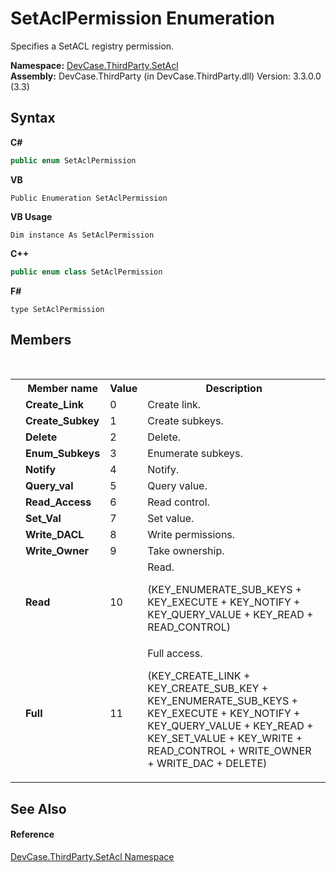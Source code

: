 # SetAclPermission Enumeration
 

Specifies a SetACL registry permission.

**Namespace:**&nbsp;<a href="N_DevCase_ThirdParty_SetAcl">DevCase.ThirdParty.SetAcl</a><br />**Assembly:**&nbsp;DevCase.ThirdParty (in DevCase.ThirdParty.dll) Version: 3.3.0.0 (3.3)

## Syntax

**C#**<br />
``` C#
public enum SetAclPermission
```

**VB**<br />
``` VB
Public Enumeration SetAclPermission
```

**VB Usage**<br />
``` VB Usage
Dim instance As SetAclPermission
```

**C++**<br />
``` C++
public enum class SetAclPermission
```

**F#**<br />
``` F#
type SetAclPermission
```


## Members
&nbsp;<table><tr><th></th><th>Member name</th><th>Value</th><th>Description</th></tr><tr><td /><td target="F:DevCase.ThirdParty.SetAcl.SetAclPermission.Create_Link">**Create_Link**</td><td>0</td><td>Create link.</td></tr><tr><td /><td target="F:DevCase.ThirdParty.SetAcl.SetAclPermission.Create_Subkey">**Create_Subkey**</td><td>1</td><td>Create subkeys.</td></tr><tr><td /><td target="F:DevCase.ThirdParty.SetAcl.SetAclPermission.Delete">**Delete**</td><td>2</td><td>Delete.</td></tr><tr><td /><td target="F:DevCase.ThirdParty.SetAcl.SetAclPermission.Enum_Subkeys">**Enum_Subkeys**</td><td>3</td><td>Enumerate subkeys.</td></tr><tr><td /><td target="F:DevCase.ThirdParty.SetAcl.SetAclPermission.Notify">**Notify**</td><td>4</td><td>Notify.</td></tr><tr><td /><td target="F:DevCase.ThirdParty.SetAcl.SetAclPermission.Query_val">**Query_val**</td><td>5</td><td>Query value.</td></tr><tr><td /><td target="F:DevCase.ThirdParty.SetAcl.SetAclPermission.Read_Access">**Read_Access**</td><td>6</td><td>Read control.</td></tr><tr><td /><td target="F:DevCase.ThirdParty.SetAcl.SetAclPermission.Set_Val">**Set_Val**</td><td>7</td><td>Set value.</td></tr><tr><td /><td target="F:DevCase.ThirdParty.SetAcl.SetAclPermission.Write_DACL">**Write_DACL**</td><td>8</td><td>Write permissions.</td></tr><tr><td /><td target="F:DevCase.ThirdParty.SetAcl.SetAclPermission.Write_Owner">**Write_Owner**</td><td>9</td><td>Take ownership.</td></tr><tr><td /><td target="F:DevCase.ThirdParty.SetAcl.SetAclPermission.Read">**Read**</td><td>10</td><td>Read. 

 (KEY_ENUMERATE_SUB_KEYS + KEY_EXECUTE + KEY_NOTIFY + KEY_QUERY_VALUE + KEY_READ + READ_CONTROL)</td></tr><tr><td /><td target="F:DevCase.ThirdParty.SetAcl.SetAclPermission.Full">**Full**</td><td>11</td><td>Full access. 

 (KEY_CREATE_LINK + KEY_CREATE_SUB_KEY + KEY_ENUMERATE_SUB_KEYS + KEY_EXECUTE + KEY_NOTIFY + KEY_QUERY_VALUE + KEY_READ + KEY_SET_VALUE + KEY_WRITE + READ_CONTROL + WRITE_OWNER + WRITE_DAC + DELETE)</td></tr></table>

## See Also


#### Reference
<a href="N_DevCase_ThirdParty_SetAcl">DevCase.ThirdParty.SetAcl Namespace</a><br />
